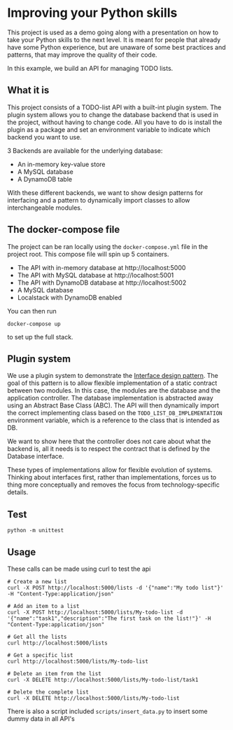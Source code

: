 # Improving your Python skills

This project is used as a demo going along with a presentation on how to take your Python skills to the next level.
It is meant for people that already have some Python experience, but are unaware of some best practices and patterns, 
that may improve the quality of their code.

In this example, we build an API for managing TODO lists.

## What it is

This project consists of a TODO-list API with a built-int plugin system. The plugin system allows you to change the 
database backend that is used in the project, without having to change code. 
All you have to do is install the plugin as a package and 
set an environment variable to indicate which backend you want to use.

3 Backends are available for the underlying database:
* An in-memory key-value store
* A MySQL database
* A DynamoDB table

With these different backends, we want to show design patterns for interfacing and 
a pattern to dynamically import classes to allow interchangeable modules.

## The docker-compose file

The project can be ran locally using the `docker-compose.yml` file in the project root. 
This compose file will spin up 5 containers.

* The API with in-memory database at http://localhost:5000
* The API with MySQL database at http://localhost:5001
* The API with DynamoDB database at http://localhost:5002
* A MySQL database 
* Localstack with DynamoDB enabled

You can then run
```
docker-compose up
```
to set up the full stack.

## Plugin system

We use a plugin system to demonstrate the 
[Interface design pattern](http://best-practice-software-engineering.ifs.tuwien.ac.at/patterns/interface.html).
The goal of this pattern is to allow flexible implementation of a static contract between two modules. 
In this case, the modules are the database and the application controller. 
The database implementation is abstracted away using an Abstract Base Class (ABC). 
The API will then dynamically import the correct implementing class based 
on the `TODO_LIST_DB_IMPLEMENTATION` environment variable, which is a reference to the class that is intended as DB.

We want to show here that the controller does not care about what the backend is, 
all it needs is to respect the contract that is defined by the Database interface.

These types of implementations allow for flexible evolution of systems. 
Thinking about interfaces first, rather than implementations, forces us to thing more conceptually 
and removes the focus from technology-specific details.

## Test

```
python -m unittest
```

## Usage

These calls can be made using curl to test the api

```
# Create a new list
curl -X POST http://localhost:5000/lists -d '{"name":"My todo list"}' -H "Content-Type:application/json"

# Add an item to a list
curl -X POST http://localhost:5000/lists/My-todo-list -d '{"name":"task1","description":"The first task on the list!"}' -H "Content-Type:application/json"

# Get all the lists
curl http://localhost:5000/lists

# Get a specific list
curl http://localhost:5000/lists/My-todo-list

# Delete an item from the list
curl -X DELETE http://localhost:5000/lists/My-todo-list/task1

# Delete the complete list
curl -X DELETE http://localhost:5000/lists/My-todo-list
```

There is also a script included `scripts/insert_data.py` to insert some dummy data in all API's
